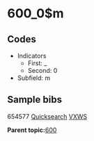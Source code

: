 # 600\_0$m

## Codes

-   Indicators
    -   First: \_
    -   Second: 0
-   Subfield: m

## Sample bibs

654577 [Quicksearch](https://search.library.yale.edu/catalog/654577) [VXWS](http://prodorbis.library.yale.edu:7014/vxws/GetHoldingsService?bibId=654577)

**Parent topic:**[600](../../tags/600/600.md)


